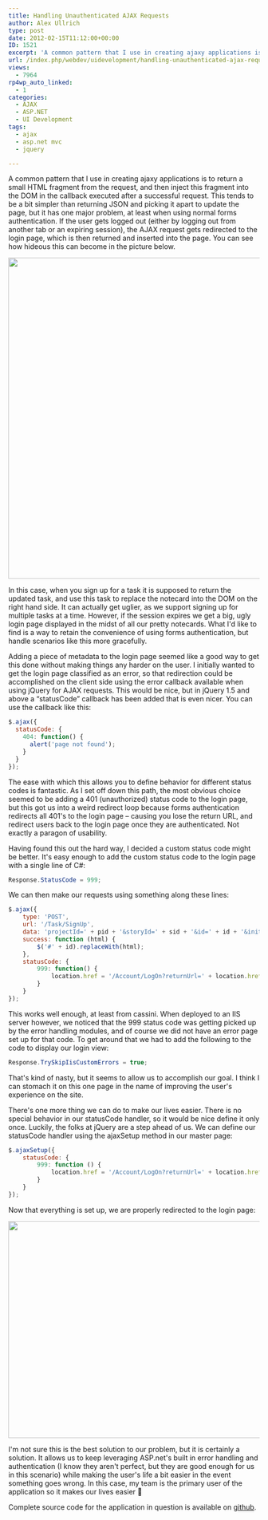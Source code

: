 ```yaml
---
title: Handling Unauthenticated AJAX Requests
author: Alex Ullrich
type: post
date: 2012-02-15T11:12:00+00:00
ID: 1521
excerpt: 'A common pattern that I use in creating ajaxy applications is to return a small HTML fragment from the request, and then inject this fragment into the DOM in the callback executed after a successful request.  This tends to be a bit simpler than returnin&hellip;'
url: /index.php/webdev/uidevelopment/handling-unauthenticated-ajax-requests/
views:
  - 7964
rp4wp_auto_linked:
  - 1
categories:
  - AJAX
  - ASP.NET
  - UI Development
tags:
  - ajax
  - asp.net mvc
  - jquery

---
```

A common pattern that I use in creating ajaxy applications is to return a small HTML fragment from the request, and then inject this fragment into the DOM in the callback executed after a successful request. This tends to be a bit simpler than returning JSON and picking it apart to update the page, but it has one major problem, at least when using normal forms authentication. If the user gets logged out (either by logging out from another tab or an expiring session), the AJAX request gets redirected to the login page, which is then returned and inserted into the page. You can see how hideous this can become in the picture below.

<div class="image_block">
  <a href="/wp-content/uploads/blogs/WebDev/handling-unauthenticated-ajax-requests/bad-logon.PNG?mtime=1328983889"><img alt="" src="/wp-content/uploads/blogs/WebDev/handling-unauthenticated-ajax-requests/bad-logon.PNG?mtime=1328983889" width="941" height="644" /></a>
</div>

In this case, when you sign up for a task it is supposed to return the updated task, and use this task to replace the notecard into the DOM on the right hand side. It can actually get uglier, as we support signing up for multiple tasks at a time. However, if the session expires we get a big, ugly login page displayed in the midst of all our pretty notecards. What I'd like to find is a way to retain the convenience of using forms authentication, but handle scenarios like this more gracefully.

Adding a piece of metadata to the login page seemed like a good way to get this done without making things any harder on the user. I initially wanted to get the login page classified as an error, so that redirection could be accomplished on the client side using the error callback available when using jQuery for AJAX requests. This would be nice, but in jQuery 1.5 and above a “statusCode” callback has been added that is even nicer. You can use the callback like this:

```javascript
$.ajax({
  statusCode: {
    404: function() {
      alert('page not found');
    }
  }
});
```

The ease with which this allows you to define behavior for different status codes is fantastic. As I set off down this path, the most obvious choice seemed to be adding a 401 (unauthorized) status code to the login page, but this got us into a weird redirect loop because forms authentication redirects all 401's to the login page &#8211; causing you lose the return URL, and redirect users back to the login page once they are authenticated. Not exactly a paragon of usability.

Having found this out the hard way, I decided a custom status code might be better. It's easy enough to add the custom status code to the login page with a single line of C#:

```csharp
Response.StatusCode = 999;
```

We can then make our requests using something along these lines:

```javascript
$.ajax({
    type: 'POST',
    url: '/Task/SignUp',
    data: 'projectId=' + pid + '&storyId=' + sid + '&id=' + id + '&initials=' + initials,
    success: function (html) {
        $('#' + id).replaceWith(html);
    },
    statusCode: {
        999: function() {
            location.href = '/Account/LogOn?returnUrl=' + location.href;
        }
    }
});
```

This works well enough, at least from cassini. When deployed to an IIS server however, we noticed that the 999 status code was getting picked up by the error handling modules, and of course we did not have an error page set up for that code. To get around that we had to add the following to the code to display our login view:

```csharp
Response.TrySkipIisCustomErrors = true;
```

That's kind of nasty, but it seems to allow us to accomplish our goal. I think I can stomach it on this one page in the name of improving the user's experience on the site. 

There's one more thing we can do to make our lives easier. There is no special behavior in our statusCode handler, so it would be nice define it only once. Luckily, the folks at jQuery are a step ahead of us. We can define our statusCode handler using the ajaxSetup method in our master page:

```javascript
$.ajaxSetup({
    statusCode: {
        999: function () {
            location.href = '/Account/LogOn?returnUrl=' + location.href;
        }
    }
});
```

Now that everything is set up, we are properly redirected to the login page:

<div class="image_block">
  <a href="/wp-content/uploads/blogs/WebDev/handling-unauthenticated-ajax-requests/good-logon.PNG?mtime=1328987447"><img alt="" src="/wp-content/uploads/blogs/WebDev/handling-unauthenticated-ajax-requests/good-logon.PNG?mtime=1328987447" width="557" height="435" /></a>
</div>

I'm not sure this is the best solution to our problem, but it is certainly a solution. It allows us to keep leveraging ASP.net's built in error handling and authentication (I know they aren't perfect, but they are good enough for us in this scenario) while making the user's life a bit easier in the event something goes wrong. In this case, my team is the primary user of the application so it makes our lives easier 🙂

Complete source code for the application in question is available on [github][1].

 [1]: https://github.com/jawsthegame/PivotalExtension